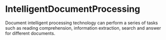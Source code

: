 # IntelligentDocumentProcessing
Document intelligent processing technology can perform a series of tasks such as reading comprehension, information extraction, search and answer for different documents. 
